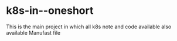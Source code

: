 # k8s-in--oneshort
This is the main project  in which all k8s note and code available  also available Manufast file 

